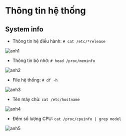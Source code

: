 # Thông tin hệ thống
## System info
- Thông tin hệ điều hành: `# cat /etc/*release`

![anh1](https://image.prntscr.com/image/C5IWo7TRTumr5ha3aQ0syg.png)

- Thông tin bộ nhớ: `# head /proc/meminfo`

![anh2](https://image.prntscr.com/image/69WEnop7Q16LnCzkUm3bJg.png)

- File hệ thống: `# df -h`

![anh3](https://image.prntscr.com/image/GBN2sWJSTUW7LjfDTkvj-A.png)

- Tên máy chủ: `cat /etc/hostname`

![anh4](https://image.prntscr.com/image/Lp_5hAqtRgqtWjENUBVBTQ.png)

- Đếm số lượng CPU: `cat /proc/cpuinfo | grep model`

![anh5](https://image.prntscr.com/image/p6FNg6U5Q2ShSI913z80qQ.png)

